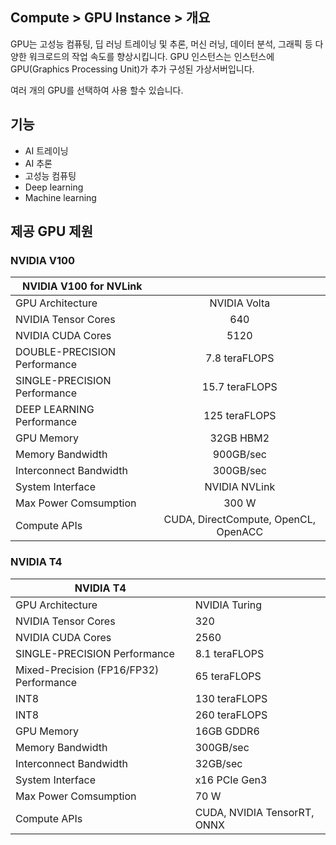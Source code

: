 
## Compute > GPU Instance > 개요

GPU는 고성능 컴퓨팅, 딥 러닝 트레이닝 및 추론, 머신 러닝, 데이터 분석, 그래픽 등 다양한 워크로드의 작업 속도를 향상시킵니다.
GPU 인스턴스는 인스턴스에 GPU(Graphics Processing Unit)가 추가 구성된 가상서버입니다.

여러 개의 GPU를 선택하여 사용 할수 있습니다.


## 기능

* AI 트레이닝
* AI 추론
* 고성능 컴퓨팅
* Deep learning
* Machine learning

## 제공 GPU 제원

### NVIDIA V100

| NVIDIA V100 for NVLink | |
| ----------------------------- | :----------------------------------: |
| GPU  Architecture             |             NVIDIA Volta             |
| NVIDIA Tensor Cores           |                 640                  |
| NVIDIA CUDA Cores             |                 5120                 |
| DOUBLE-PRECISION Performance  |            7.8 teraFLOPS             |
| SINGLE-PRECISION  Performance |            15.7 teraFLOPS            |
| DEEP LEARNING Performance     |            125 teraFLOPS             |
| GPU Memory                    |              32GB HBM2               |
| Memory Bandwidth              |              900GB/sec               |
| Interconnect Bandwidth        |              300GB/sec               |
| System Interface              |            NVIDIA NVLink             |
| Max Power Comsumption         |                300 W                 |
| Compute APIs                  | CUDA, DirectCompute, OpenCL, OpenACC |


### NVIDIA T4

| NVIDIA  T4                               |                             |
| ---------------------------------------- | --------------------------- |
| GPU Architecture                         | NVIDIA Turing               |
| NVIDIA Tensor Cores                      | 320                         |
| NVIDIA CUDA Cores                        | 2560                        |
| SINGLE-PRECISION  Performance            | 8.1 teraFLOPS               |
| Mixed-Precision  (FP16/FP32) Performance | 65 teraFLOPS                |
| INT8                                     | 130 teraFLOPS               |
| INT8                                     | 260 teraFLOPS               |
| GPU Memory                               | 16GB GDDR6                  |
| Memory Bandwidth                         | 300GB/sec                   |
| Interconnect Bandwidth                   | 32GB/sec                    |
| System Interface                         | x16 PCIe Gen3               |
| Max Power Comsumption                    | 70 W                        |
| Compute APIs                             | CUDA, NVIDIA TensorRT, ONNX |
